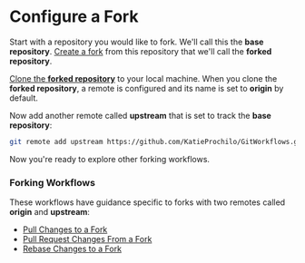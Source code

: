 # Configure a Fork

Start with a repository you would like to fork. We'll call this the **base repository**. [Create a fork](https://help.github.com/en/github/getting-started-with-github/fork-a-repo) from this repository that we'll call the **forked repository**.

[Clone the **forked repository**](https://help.github.com/en/github/creating-cloning-and-archiving-repositories/cloning-a-repository) to your local machine. When you clone the **forked repository**, a remote is configured and its name is set to **origin** by default.

Now add another remote called **upstream** that is set to track the **base repository**:

```bash
git remote add upstream https://github.com/KatieProchilo/GitWorkflows.git
```

Now you're ready to explore other forking workflows.

### Forking Workflows

These workflows have guidance specific to forks with two remotes called **origin** and **upstream**:

* [Pull Changes to a Fork](PullChangesToAFork.md)
* [Pull Request Changes From a Fork](PullRequestChangesFromAFork.md)
* [Rebase Changes to a Fork](RebaseChangesToAFork.md)